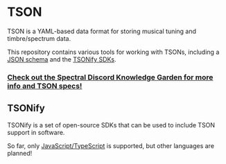 # TSON
TSON is a YAML-based data format for storing musical tuning and timbre/spectrum data.

This repository contains various tools for working with TSONs, including a [JSON schema](https://raw.githubusercontent.com/spectral-discord/TSON/main/schema/tson.json) and the [TSONify SDKs](https://garden.spectraldiscord.com/#/page/tsonify).

### [Check out the Spectral Discord Knowledge Garden for more info and TSON specs!](https://spectral-discord.github.io/knowledge-garden/#/page/tson)

## TSONify
TSONify is a set of open-source SDKs that can be used to include TSON support in software.

So far, only [JavaScript/TypeScript](https://github.com/spectral-discord/TSON/tree/main/typescript) is supported, but other languages are planned!
